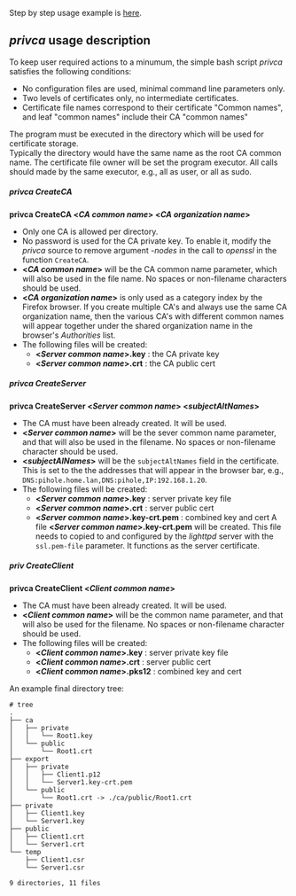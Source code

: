 <!-- privca-man -->

Step by step usage example is [here](../#making-certs).

## *privca* usage description

To keep user required actions to a minumum, the simple bash script *privca* satisfies the following conditions:

- No configuration files are used, minimal command line parameters only.
- Two levels of certificates only, no intermediate certificates.
- Certificate file names correspond to their certificate "Common names", and leaf "common names" include their CA "common names"

The program must be executed in the directory which will be used for certificate storage.  
Typically the directory would have the same name as the root CA common name.
The certificate file owner will be set the program executor.
All calls should made by the same executor, e.g., all as user, or all as sudo.

##### privca CreateCA

<strong>privca CreateCA &lt;*CA common name*&gt; &lt;*CA organization name*&gt;</strong>

 - Only one CA is allowed per directory.
 - No password is used for the CA private key.  To enable it, modify the *privca* source to remove argument *-nodes* in the call to *openssl* in the function `CreateCA`.
 - <strong>&lt;*CA common name*&gt;</strong> will be the CA common name parameter, which will also be used in the file name.  No spaces or non-filename characters should be used.
 - <strong>&lt;*CA organization name*&gt;</strong> is only used as a category index by the Firefox browser.  If you create multiple CA's and always use the same CA organization name, then the various CA's with different common names will appear together under the shared organization name in the browser's *Authorities* list.
 - The following files will be created:
    - <strong>&lt;*Server common name*&gt;.key</strong> : the CA private key
    - <strong>&lt;*Server common name*&gt;.crt</strong> : the CA public cert

##### privca CreateServer

<strong>privca CreateServer &lt;*Server common name*&gt; &lt;*subjectAltNames*&gt;</strong>

 - The CA must have been already created.  It will be used.
 - <strong>&lt;*Server common name*&gt;</strong> will be the sever common name parameter, and that will also be used in the filename.  No spaces or non-filename character should be used.
 - <strong>&lt;*subjectAlNames*&gt;</strong> will be the `subjectAltNames` field in the certificate.  This is set to the the addresses that will appear in the browser bar, e.g., `DNS:pihole.home.lan,DNS:pihole,IP:192.168.1.20`.
 - The following files will be created:
    - <strong>&lt;*Server common name*&gt;.key</strong> : server private key file 
    - <strong>&lt;*Server common name*&gt;.crt</strong> : server public cert
    - <strong>&lt;*Server common name*&gt;.key-crt.pem</strong> : combined key and cert
  A file <strong>&lt;*Server common name*&gt;.key-crt.pem</strong> will be created.  This file needs to copied to and configured by the *lighttpd* server with the `ssl.pem-file` parameter.  It functions as the server certificate.
  
##### priv CreateClient

<strong>privca CreateClient &lt;*Client common name*&gt;</strong>

 - The CA must have been already created.  It will be used.
 - <strong>&lt;*Client common name*&gt;</strong> will be the common name parameter, and that will also be used for the filename. No spaces or non-filename character should be used.
 - The following files will be created:
    - <strong>&lt;*Client common name*&gt;.key</strong> : server private key file 
    - <strong>&lt;*Client common name*&gt;.crt</strong> : server public cert
    - <strong>&lt;*Client common name*&gt;.pks12</strong> : combined key and cert

<description markdown=1>
An example final directory tree:

```
# tree
.
├── ca
│   ├── private
│   │   └── Root1.key
│   └── public
│       └── Root1.crt
├── export
│   ├── private
│   │   ├── Client1.p12
│   │   └── Server1.key-crt.pem
│   └── public
│       └── Root1.crt -> ./ca/public/Root1.crt
├── private
│   ├── Client1.key
│   └── Server1.key
├── public
│   ├── Client1.crt
│   └── Server1.crt
└── temp
    ├── Client1.csr
    └── Server1.csr

9 directories, 11 files
```

